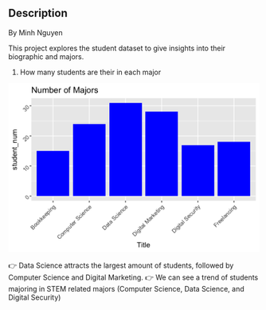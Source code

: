 # <STUDENT DATA>

## Description
By Minh Nguyen

This project explores the student dataset to give insights into their biographic and majors. 

1. How many students are their in each major

![Histogram by Majors](https://github.com/minhnbnguyen/DATA-332/blob/main/student_data/chart/%23majors%20histogram.png)

👉 Data Science attracts the largest amount of students, followed by Computer Science and Digital Marketing.
👉 We can see a trend of students majoring in STEM related majors (Computer Science, Data Science, and Digital Security)
